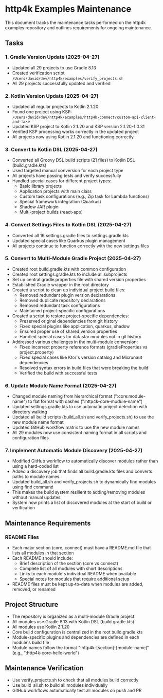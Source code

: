 # http4k Examples Maintenance

This document tracks the maintenance tasks performed on the http4k examples repository and outlines requirements for ongoing maintenance.

## Tasks

### 1. Gradle Version Update (2025-04-27)
- Updated all 29 projects to use Gradle 8.13
- Created verification script `/Users/david/dev/http4k/examples/verify_projects.sh`
- All 29 projects successfully updated and verified

### 2. Kotlin Version Update (2025-04-27)
- Updated all regular projects to Kotlin 2.1.20
- Found one project using KSP: `/Users/david/dev/http4k/examples/http4k-connect/custom-api-client-and-fake`
- Updated KSP project to Kotlin 2.1.20 and KSP version 2.1.20-1.0.31
- Verified KSP processing works correctly in the updated project
- All projects now using Kotlin 2.1.20 and functioning correctly

### 3. Convert to Kotlin DSL (2025-04-27)
- Converted all Groovy DSL build scripts (21 files) to Kotlin DSL (build.gradle.kts)
- Used targeted manual conversion for each project type
- All projects have passing tests and verify successfully
- Handled special cases for different project types:
  - Basic library projects
  - Application projects with main class
  - Custom task configurations (e.g., Zip task for Lambda functions)
  - Special framework integration (Quarkus)
  - Shadow JAR plugin
  - Multi-project builds (react-app)

### 4. Convert Settings Files to Kotlin DSL (2025-04-27)
- Converted all 16 settings.gradle files to settings.gradle.kts
- Updated special cases like Quarkus plugin management
- All projects continue to function correctly with the new settings files
  
### 5. Convert to Multi-Module Gradle Project (2025-04-27)
- Created root build.gradle.kts with common configuration
- Created root settings.gradle.kts to include all subprojects
- Set up central gradle.properties file with shared version properties
- Established Gradle wrapper in the root directory
- Created a script to clean up individual project build files:
  - Removed redundant plugin version declarations
  - Removed duplicate repository declarations
  - Removed redundant task configurations
  - Maintained project-specific configurations
- Created a script to restore project-specific dependencies:
  - Preserved original dependencies from git history
  - Fixed special plugins like application, quarkus, shadow
  - Ensured proper use of shared version properties
  - Handled special cases for datastar modules not in git history
- Addressed various challenges in the multi-module conversion:
  - Fixed incorrect property reference formats (gradleProperties vs project.property)
  - Fixed special cases like Ktor's version catalog and Micronaut dependencies
  - Resolved syntax errors in build files that were breaking the build
  - Verified the build with successful tests

### 6. Update Module Name Format (2025-04-27)
- Changed module naming from hierarchical format (":core:module-name") to flat format with dashes (":http4k-core-module-name")
- Updated settings.gradle.kts to use automatic project detection with directory walking
- Updated all build scripts (build_all.sh and verify_projects.sh) to use the new module name format
- Updated GitHub workflow matrix to use the new module names
- All 29 modules now use consistent naming format in all scripts and configuration files

### 7. Implement Automatic Module Discovery (2025-04-27)
- Modified GitHub workflow to automatically discover modules rather than using a hard-coded list
- Added a discovery job that finds all build.gradle.kts files and converts paths to module names
- Updated build_all.sh and verify_projects.sh to dynamically find modules using find command
- This makes the build system resilient to adding/removing modules without manual updates
- System now prints a list of discovered modules at the start of build or verification

## Maintenance Requirements

### README Files
- Each major section (core, connect) must have a README.md file that lists all modules in that section
- Each README should include:
  - Brief description of the section (core vs connect)
  - Complete list of all modules with short descriptions
  - Links to each module's individual README when available
  - Special notes for modules that require additional setup
- README files must be kept up-to-date when modules are added, removed, or renamed

## Project Structure
- The repository is organized as a multi-module Gradle project
- All modules use Gradle 8.13 with Kotlin DSL (build.gradle.kts)
- All modules use Kotlin 2.1.20
- Core build configuration is centralized in the root build.gradle.kts
- Module-specific plugins and dependencies are defined in each module's build file
- Module names follow the format ":http4k-[section]-[module-name]" (e.g., ":http4k-core-hello-world")

## Maintenance Verification
- Use verify_projects.sh to check that all modules build correctly
- Use build_all.sh to build all modules individually
- GitHub workflows automatically test all modules on push and PR
